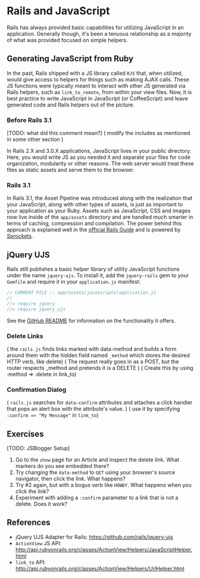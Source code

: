 # Rails and JavaScript

Rails has always provided basic capabilities for utilizing JavaScript in an application. Generally though, it's been a tenuous relationship as a majority of what was provided focused on simple helpers.

## Generating JavaScript from Ruby

In the past, Rails shipped with a JS library called `RJS` that, when utilized, would give access to helpers for things such as making AJAX calls. These JS functions were typically meant to interact with other JS generated via Rails helpers, such as `link_to_remote`, from within your view files. Now, it is best practice to write JavaScript in JavaScript (or CoffeeScript) and leave generated code and Rails helpers out of the picture.

### Before Rails 3.1

[TODO: what did this comment mean?]  ( modify the includes as mentioned in some other section )

In Rails 2.X and 3.0.X applications, JavaScript lives in your public directory. Here, you would write JS as you needed it and separate your files for code organization, modularity or other reasons. The web server would treat these files as static assets and serve them to the browser.

### Rails 3.1

In Rails 3.1, the Asset Pipeline was introduced along with the realization that your JavaScript, along with other types of assets, is just as important to your application as your Ruby. Assets such as JavaScript, CSS and images now live inside of the `app/assets` directory and are handled much smarter in terms of caching, compression and compilation. The power behind this approach is explained well in the [official Rails Guide](http://guides.rubyonrails.org/asset_pipeline.html) and is powered by [Sprockets](https://github.com/sstephenson/sprockets).

## jQuery UJS

Rails still publishes a basic helper library of utility JavaScript functions under the name `jquery-ujs`. To install it, add the `jquery-rails` gem to your `Gemfile` and require it in your `application.js` manifest:

```javascript
// CURRENT FILE :: app/assets/javascripts/application.js
//
//= require jquery
//= require jquery_ujs
```

See the [GitHub README](https://github.com/rails/jquery-ujs) for information on the functionality it offers.

### Delete Links

( the `rails.js` finds links marked with data-method and builds a form around them with the hidden field named `_method` which stores the desired HTTP verb, like delete)
( The request really goes in as a POST, but the router respects _method and pretends it is a DELETE )
( Create this by using :method => :delete in link_to)

### Confirmation Dialog

( `rails.js` searches for `data-confirm` attributes and attaches a click handler that pops an alert box with the attribute's value. )
( use it by specifying `:confirm => "My Message"` in `link_to`)

## Exercises

[TODO: JSBlogger Setup]

1. Go to the `show` page for an Article and inspect the delete link. What markers do you see embedded there?
2. Try changing the `data-method` to `GET` using your browser's source navigator, then click the link. What happens?
3. Try #2 again, but with a bogus verb like `HOWDY`. What happens when you click the link?
4. Experiment with adding a `:confirm` parameter to a link that is not a delete. Does it work?

## References

* jQuery UJS Adapter for Rails: https://github.com/rails/jquery-ujs
* `ActionView` JS API: http://api.rubyonrails.org/classes/ActionView/Helpers/JavaScriptHelper.html
* `link_to` API: http://api.rubyonrails.org/classes/ActionView/Helpers/UrlHelper.html
